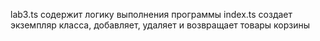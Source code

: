 lab3.ts содержит логику выполнения программы
index.ts создает экземпляр класса, добавляет, удаляет и возвращает товары корзины
